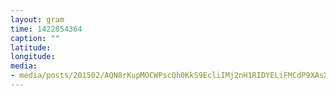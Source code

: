 ```yaml
---
layout: gram
time: 1422854364
caption: ""
latitude: 
longitude: 
media:
- media/posts/201502/AQN8rKupMOCWPscQh0KkS9EcliIMj2nH1RIDYELiFMCdP9XAsXPtAaCP2aXTQtfFjQt2X1kc0mE5w4cJgpc12aEk_FfcnNDAlHwx_RM_17841775069000351.mp4
---
```

